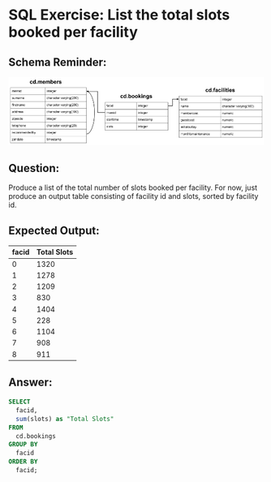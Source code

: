 # SQL Exercise: List the total slots booked per facility

## Schema Reminder:

![Schema Diagram](../__resources/image.png)

## Question:

Produce a list of the total number of slots booked per facility. For now, just produce an output table consisting of facility id and slots, sorted by facility id.

## Expected Output:

| facid | Total Slots |
| ----- | ----------- |
| 0     | 1320        |
| 1     | 1278        |
| 2     | 1209        |
| 3     | 830         |
| 4     | 1404        |
| 5     | 228         |
| 6     | 1104        |
| 7     | 908         |
| 8     | 911         |

## Answer:

```sql
SELECT
  facid,
  sum(slots) as "Total Slots"
FROM
  cd.bookings
GROUP BY
  facid
ORDER BY
  facid;
```
